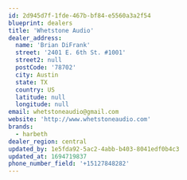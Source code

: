 ```yaml
---
id: 2d945d7f-1fde-467b-bf84-e5560a3a2f54
blueprint: dealers
title: 'Whetstone Audio'
dealer_address:
  name: 'Brian DiFrank'
  street: '2401 E. 6th St. #1001'
  street2: null
  postCode: '78702'
  city: Austin
  state: TX
  country: US
  latitude: null
  longitude: null
email: whetstoneaudio@gmail.com
website: 'http://www.whetstoneaudio.com'
brands:
  - harbeth
dealer_region: central
updated_by: 1e5fda92-5ac2-4abb-b403-8041edf0b4c3
updated_at: 1694719837
phone_number_field: '+15127848282'
---
```

